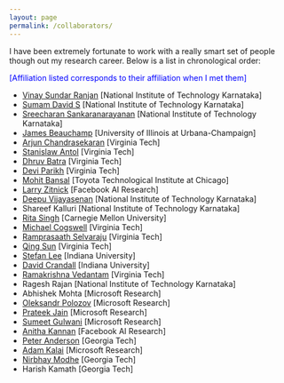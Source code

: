 ```yaml
---
layout: page
permalink: /collaborators/
---
```

I have been extremely fortunate to work with a really smart set of people though out my research career. Below is a list in chronological order: <br>
<p style="color:blue;">[Affiliation listed corresponds to their affiliation when I met them]</p>

- [Vinay Sundar Ranjan](https://in.linkedin.com/in/vinay-sundar-rajan) [National Institute of Technology Karnataka]
- [Sumam David S](https://sumam.nitk.ac.in/) [National Institute of Technology Karnataka]
- [Sreecharan Sankaranarayanan](https://scholar.google.com/citations?user=pOmrGuQAAAAJ&hl=en) [National Institute of Technology Karnataka]
- [James Beauchamp](http://cmp.music.illinois.edu/beaucham/) [University of Illinois at Urbana-Champaign]
- [Arjun Chandrasekaran](https://www.is.mpg.de/person/achandrasekaran) [Virginia Tech]
- [Stanislaw Antol](https://computing.ece.vt.edu/~santol/) [Virginia Tech]
- [Dhruv Batra](https://www.cc.gatech.edu/~dbatra/) [Virginia Tech]
- [Devi Parikh](https://www.cc.gatech.edu/~parikh/) [Virginia Tech]
- [Mohit Bansal](https://www.cs.unc.edu/~mbansal/) [Toyota Technological Institute at Chicago] 
- [Larry Zitnick](http://larryzitnick.org/) [Facebook AI Research]
- [Deepu Vijayasenan](https://scholar.google.com/citations?user=al4jnogAAAAJ&hl=en) [National Institute of Technology Karnataka]
- Shareef Kalluri [National Institute of Technology Karnataka]
- [Rita Singh](http://mlsp.cs.cmu.edu/people/rsingh/index.html) [Carnegie Mellon University]
- [Michael Cogswell](https://mcogswell.io/) [Virginia Tech]
- [Ramprasaath Selvaraju](https://ramprs.github.io/) [Virginia Tech]
- [Qing Sun](https://www.linkedin.com/in/qing-sun-2524a865) [Virginia Tech]
- [Stefan Lee](https://web.engr.oregonstate.edu/~leestef/) [Indiana University]
- [David Crandall](https://homes.luddy.indiana.edu/djcran/) [Indiana University]
- [Ramakrishna Vedantam](http://vrama91.github.io/) [Virginia Tech]
- Ragesh Rajan [National Institute of Technology Karnataka]
- Abhishek Mohta [Microsoft Research]
- [Oleksandr Polozov](https://alexpolozov.com/) [Microsoft Research] 
- [Prateek Jain](https://www.prateekjain.org/) [Microsoft Research]
- [Sumeet Gulwani](https://www.microsoft.com/en-us/research/people/sumitg/) [Microsoft Research]
- [Anitha Kannan](https://scholar.google.com/citations?user=eoBHpj4AAAAJ&hl=en) [Facebook AI Research]
- [Peter Anderson](https://panderson.me/) [Georgia Tech] 
- [Adam Kalai](https://www.microsoft.com/en-us/research/people/adum/) [Microsoft Research] 
- [Nirbhay Modhe](https://nirbhayjm.github.io/) [Georgia Tech]
- Harish Kamath [Georgia Tech]


